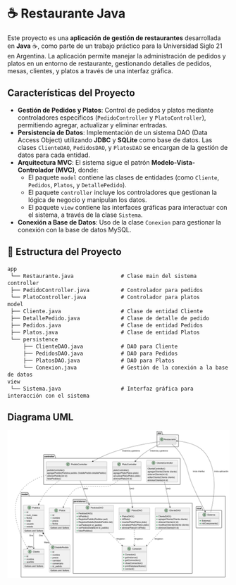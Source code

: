# ☕ Restaurante Java

Este proyecto es una **aplicación de gestión de restaurantes** desarrollada en **Java** ☕, como parte de un trabajo práctico para la Universidad Siglo 21 en Argentina. La aplicación permite manejar la administración de pedidos y platos en un entorno de restaurante, gestionando detalles de pedidos, mesas, clientes, y platos a través de una interfaz gráfica.

## Características del Proyecto

- **Gestión de Pedidos y Platos**: Control de pedidos y platos mediante controladores específicos (`PedidoController` y `PlatoController`), permitiendo agregar, actualizar y eliminar entradas.
- **Persistencia de Datos**: Implementación de un sistema DAO (Data Access Object) utilizando **JDBC** y **SQLite** como base de datos. Las clases `ClienteDAO`, `PedidosDAO`, y `PlatosDAO` se encargan de la gestión de datos para cada entidad.
- **Arquitectura MVC**: El sistema sigue el patrón **Modelo-Vista-Controlador (MVC)**, donde:
  - El paquete `model` contiene las clases de entidades (como `Cliente`, `Pedidos`, `Platos`, y `DetallePedido`).
  - El paquete `controller` incluye los controladores que gestionan la lógica de negocio y manipulan los datos.
  - El paquete `view` contiene las interfaces gráficas para interactuar con el sistema, a través de la clase `Sistema`.
- **Conexión a Base de Datos**: Uso de la clase `Conexion` para gestionar la conexión con la base de datos MySQL.

## 📂 Estructura del Proyecto
```plaintext
app
 └── Restaurante.java               # Clase main del sistema
controller
 ├── PedidoController.java          # Controlador para pedidos
 └── PlatoController.java           # Controlador para platos
model
 ├── Cliente.java                   # Clase de entidad Cliente
 ├── DetallePedido.java             # Clase de detalle de pedido
 ├── Pedidos.java                   # Clase de entidad Pedidos
 ├── Platos.java                    # Clase de entidad Platos
 └── persistence
     ├── ClienteDAO.java            # DAO para Cliente
     ├── PedidosDAO.java            # DAO para Pedidos
     ├── PlatosDAO.java             # DAO para Platos
     └── Conexion.java              # Gestión de la conexión a la base de datos
view
 └── Sistema.java                   # Interfaz gráfica para interacción con el sistema
```

## Diagrama UML
![Diagrama UML](Restaurante/img/diagramaUML.png)
